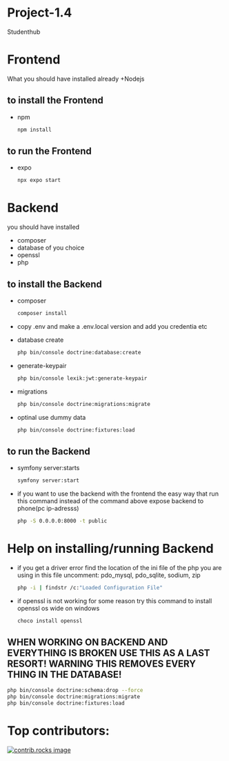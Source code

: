 # Project-1.4
Studenthub


# Frontend
What you should have installed already
+Nodejs



## to install the Frontend
* npm
  ```sh
  npm install
  ```

## to run the Frontend
* expo
  ```sh
  npx expo start
  ```


# Backend

you should have installed
+ composer 
+ database of you choice 
+ openssl
+ php



## to install the Backend

* composer
  ```sh
  composer install
  ```


* copy .env and make a .env.local version and add you credentia etc


* database create
  ```sh
  php bin/console doctrine:database:create
  ```


* generate-keypair
  ```sh
  php bin/console lexik:jwt:generate-keypair
  ```


* migrations
  ```sh
  php bin/console doctrine:migrations:migrate
  ```


* optinal use dummy data 
  ```sh
  php bin/console doctrine:fixtures:load
  ```
    


## to run the Backend
* symfony server:starts
  ```sh
  symfony server:start
  ```


* if you want to use the backend with the frontend the easy way that run this command instead of the command above
expose backend to phone(pc ip-adresss)
  ```sh
  php -S 0.0.0.0:8000 -t public
  ```


# Help on installing/running Backend

* if you get a driver error find the location of the ini file of the php you are using
in this file uncomment: pdo_mysql, pdo_sqlite, sodium, zip
  ```sh
  php -i | findstr /c:"Loaded Configuration File"
  ```


* if openssl is not working for some reason try this command to install openssl os wide on windows
  ```sh
  choco install openssl
  ```


## WHEN WORKING ON BACKEND AND EVERYTHING IS BROKEN USE THIS AS A LAST RESORT! WARNING THIS REMOVES EVERY THING IN THE DATABASE! 
  ```sh
  php bin/console doctrine:schema:drop --force
  php bin/console doctrine:migrations:migrate
  php bin/console doctrine:fixtures:load
  ```



# Top contributors:
<a href="https://github.com/Jasper-Wesseling/Project-1.4/graphs/contributors">
  <img src="https://contrib.rocks/image?repo=Jasper-Wesseling/Project-1.4" alt="contrib.rocks image" />
</a>